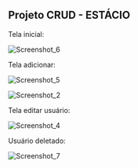 ## Projeto CRUD - ESTÁCIO

Tela inicial:

![Screenshot_6](https://user-images.githubusercontent.com/73204469/187945632-915b6f96-bcc3-4f0c-9bfa-04fbc161fc0a.png)

Tela adicionar:

![Screenshot_5](https://user-images.githubusercontent.com/73204469/187946006-9a11c08d-fa51-4aa9-ae78-40b1f3880239.png)

![Screenshot_2](https://user-images.githubusercontent.com/73204469/187946310-42e91376-f113-4725-a00c-e9b42e725cf7.png)

Tela editar usuário:

![Screenshot_4](https://user-images.githubusercontent.com/73204469/187946359-47cff45e-8456-42aa-b85f-bacf2ad3e0a7.png)

Usuário deletado:

![Screenshot_7](https://user-images.githubusercontent.com/73204469/187946432-e1bf3022-00a3-45dc-bf94-2a81882cdd7c.png)


